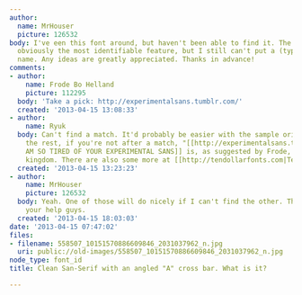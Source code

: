 ```yaml
---
author:
  name: MrHouser
  picture: 126532
body: I've een this font around, but haven't been able to find it. The letter A is
  obviously the most identifiable feature, but I still can't put a (type)face to a
  name. Any ideas are greatly appreciated. Thanks in advance!
comments:
- author:
    name: Frode Bo Helland
    picture: 112295
  body: 'Take a pick: http://experimentalsans.tumblr.com/'
  created: '2013-04-15 13:08:33'
- author:
    name: Ryuk
  body: Can't find a match. It'd probably be easier with the sample origin btw. For
    the rest, if you're not after a match, "[[http://experimentalsans.tumblr.com/|I
    AM SO TIRED OF YOUR EXPERIMENTAL SANS]] is, as suggested by Frode, a nice inspirational
    kingdom. There are also some more at [[http://tendollarfonts.com|Ten Dollar Fonts]].
  created: '2013-04-15 13:23:23'
- author:
    name: MrHouser
    picture: 126532
  body: Yeah. One of those will do nicely if I can't find the other. Thanks for all
    your help guys.
  created: '2013-04-15 18:03:03'
date: '2013-04-15 07:47:02'
files:
- filename: 558507_10151570886609846_2031037962_n.jpg
  uri: public://old-images/558507_10151570886609846_2031037962_n.jpg
node_type: font_id
title: Clean San-Serif with an angled "A" cross bar. What is it?

---
```

